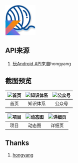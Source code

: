 <img src="/screen_shot/icon.png">

## API来源

1. [玩Android API](https://www.wanandroid.com/blog/show/2)来自hongyang

## 截图预览

| <img src="https://github-1304799125.cos.ap-beijing.myqcloud.com/wankotlin/screen_shot/main_page.jpg" width="280" alt="首页"/> | <img src="https://github-1304799125.cos.ap-beijing.myqcloud.com/wankotlin/screen_shot/knowledge_tree.jpg" width="280" alt="知识体系"/> | <img src="https://github-1304799125.cos.ap-beijing.myqcloud.com/wankotlin/screen_shot/wx_account.jpg" width="280" alt="公众号"/> |
| :----------------------------------------------------------: | :----------------------------------------------------------: | :----------------------------------------------------------: |
|                             首页                             |                           知识体系                           |                            公众号                            |

| <img src="https://github-1304799125.cos.ap-beijing.myqcloud.com/wankotlin/screen_shot/project.jpg" width="280" height="498" alt="项目"/> | <img src="https://github-1304799125.cos.ap-beijing.myqcloud.com/wankotlin/screen_shot/g2.gif" width="280" height="498" alt="动态图"/> | <img src="https://github-1304799125.cos.ap-beijing.myqcloud.com/wankotlin/screen_shot/webview.jpg" width="280" height="498" alt="详细页"/> |
| :----------------------------------------------------------: | :----------------------------------------------------------: | :----------------------------------------------------------: |
|                             项目                             |                            动态图                            |                            详细页                            |

## Thanks

1. [hongyang](https://github.com/hongyangAndroid)
